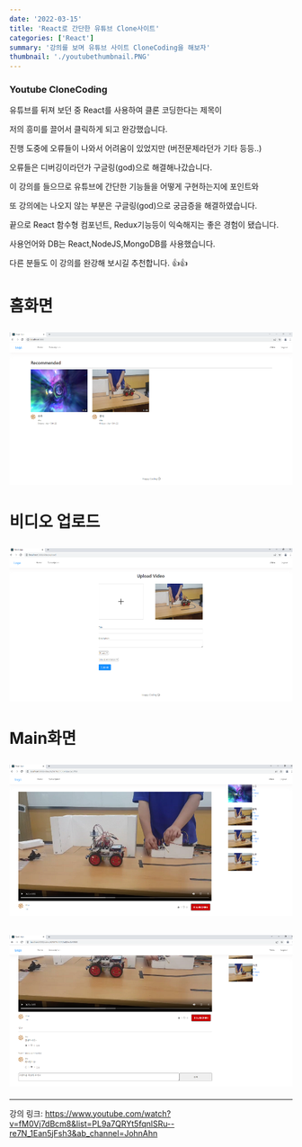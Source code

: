 ```yaml
---
date: '2022-03-15'
title: 'React로 간단한 유튜브 Clone사이트'
categories: ['React']
summary: '강의를 보며 유튜브 사이트 CloneCoding을 해보자'
thumbnail: './youtubethumbnail.PNG'
---
```


### Youtube CloneCoding

유튜브를 뒤져 보던 중 React를 사용하여 클론 코딩한다는 제목이

저의 흥미를 끌어서 클릭하게 되고 완강했습니다.

진행 도중에 오류들이 나와서 어려움이 있었지만 (버전문제라던가 기타 등등..)

오류들은 디버깅이라던가 구글링(god)으로 해결해나갔습니다.

이 강의를 들으므로 유튜브에 간단한 기능들을 어떻게 구현하는지에 포인트와

또 강의에는 나오지 않는 부분은 구글링(god)으로 궁금증을 해결하였습니다.

끝으로 React 함수형 컴포넌트, Redux기능등이 익숙해지는 좋은 경험이 됐습니다.

사용언어와 DB는 React,NodeJS,MongoDB를 사용했습니다.

다른 분들도 이 강의를 완강해 보시길 추천합니다. 👍👍

# 홈화면

## ![file:///C:/Reactblog/LEEBLOG/static/youtube/youtubeCloneHome.PNG](../static/youtube/youtubeCloneHome.PNG)

# 비디오 업로드

## ![file:///C:/Reactblog/LEEBLOG/static/youtube/youtubeCloneUploadVideo.PNG](../static/youtube/youtubeCloneUploadVideo.PNG)

# Main화면

## ![file:///C:/Reactblog/LEEBLOG/static/youtube/youtubeCloneMain1.PNG](../static/youtube/youtubeCloneMain1.PNG)

## ![file:///C:/Reactblog/LEEBLOG/static/youtube/youtubeCloneMain2.PNG](../static/youtube/youtubeCloneMain2.PNG)

---

강의 링크: https://www.youtube.com/watch?v=fM0Vj7dBcm8&list=PL9a7QRYt5fqnlSRu--re7N_1Ean5jFsh3&ab_channel=JohnAhn
